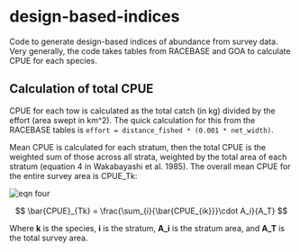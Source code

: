 # design-based-indices

Code to generate design-based indices of abundance from survey data. Very generally, the code takes tables from RACEBASE and GOA to calculate CPUE for each species.


## Calculation of total CPUE
CPUE for each tow is calculated as the total catch (in kg) divided by the effort (area swept in km^2). The quick calculation for this from the RACEBASE tables is `effort = distance_fished * (0.001 * net_width)`. 

Mean CPUE is calculated for each stratum, then the total CPUE is the weighted sum of those across all strata, weighted by the total area of each stratum (equation 4 in Wakabayashi et al. 1985). The overall mean CPUE for the entire survey area is CPUE_Tk:

![eqn four](https://github.com/MargaretSiple-NOAA/design-based-indices/blob/master/img/eqn4.PNG)


$$
\bar{CPUE}_{Tk} = \frac{\sum_{i}{\bar{CPUE_{ik}}}\cdot A_i}{A_T}
$$

Where **k** is the species, **i** is the stratum, **A_i** is the stratum area, and **A_T** is the total survey area.

